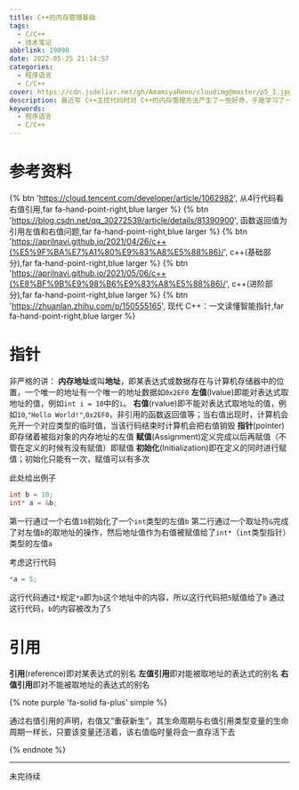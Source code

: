 ```yaml
---
title: C++的内存管理基础
tags:
  - C/C++
  - 技术笔记
abbrlink: 19090
date: 2022-05-25 21:14:57
categories:
  - 程序语言
  - C/C++
cover: https://cdn.jsdelivr.net/gh/AmamiyaRenn/cloudimg@master/p5_1.jpg
description: 最近写 C++主控代码时对 C++的内存管理方法产生了一些好奇，于是学习了一下其中的一些基础，特此记录
keywords:
  - 程序语言
  - C/C++
---
```


# 参考资料

{% btn 'https://cloud.tencent.com/developer/article/1062982', 从4行代码看右值引用,far fa-hand-point-right,blue larger %}
{% btn 'https://blog.csdn.net/qq_30272539/article/details/81390900', 函数返回值为引用左值和右值问题,far fa-hand-point-right,blue larger %}
{% btn 'https://aprilnavi.github.io/2021/04/26/c++(%E5%9F%BA%E7%A1%80%E9%83%A8%E5%88%86)/', c++(基础部分),far fa-hand-point-right,blue larger %}
{% btn 'https://aprilnavi.github.io/2021/05/06/c++(%E8%BF%9B%E9%98%B6%E9%83%A8%E5%88%86)/', c++(进阶部分),far fa-hand-point-right,blue larger %}
{% btn 'https://zhuanlan.zhihu.com/p/150555165', 现代 C++：一文读懂智能指针,far fa-hand-point-right,blue larger %}

# 指针

非严格的讲：
**内存地址**或叫**地址**，即某表达式或数据存在与计算机存储器中的位置，一个唯一的地址有一个唯一的地址数据如`0x2EF0`
**左值**(lvalue)即能对表达式取地址的值，例如`int i = 10`中的`i`。
**右值**(rvalue)即不能对表达式取地址的值，例如`10`,`"Hello World!"`,`0x2EF0`，非引用的函数返回值等；当右值出现时，计算机会先开一个对应类型的临时值，当该行码结束时计算机会把右值销毁
**指针**(pointer)即存储着被指对象的内存地址的左值
**赋值**(Assignment)定义完成以后再赋值（不管在定义的时候有没有赋值）即赋值
**初始化**(Initialization)即在定义的同时进行赋值；初始化只能有一次，赋值可以有多次

此处给出例子

```C++
int b = 10;
int* a = &b;
```

第一行通过一个右值`10`初始化了一个`int`类型的左值`b`
第二行通过一个取址符`&`完成了对左值`b`的取地址的操作，然后地址值作为右值被赋值给了`int*`（`int`类型指针）类型的左值`a`

考虑这行代码

```C++
*a = 5;
```

这行代码通过`*`规定`*a`即为`b`这个地址中的内容，所以这行代码把`5`赋值给了`b`
通过这行代码，`b`的内容被改为了`5`

# 引用

**引用**(reference)即对某表达式的别名
**左值引用**即对能被取地址的表达式的别名
**右值引用**即对不能被取地址的表达式的别名

{% note purple 'fa-solid fa-plus' simple %}

通过右值引用的声明，右值又“重获新生”，其生命周期与右值引用类型变量的生命周期一样长，只要该变量还活着，该右值临时量将会一直存活下去

{% endnote %}

---

未完待续

